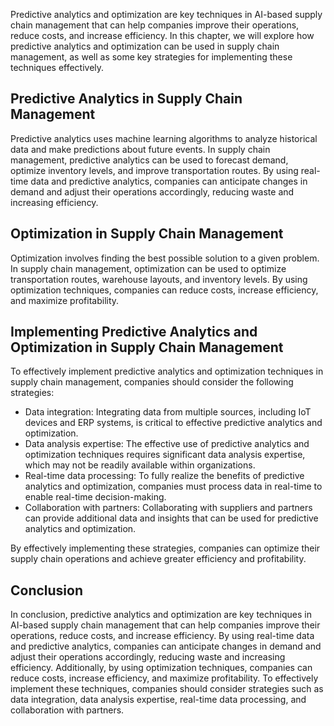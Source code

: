 
Predictive analytics and optimization are key techniques in AI-based supply chain management that can help companies improve their operations, reduce costs, and increase efficiency. In this chapter, we will explore how predictive analytics and optimization can be used in supply chain management, as well as some key strategies for implementing these techniques effectively.

Predictive Analytics in Supply Chain Management
-----------------------------------------------

Predictive analytics uses machine learning algorithms to analyze historical data and make predictions about future events. In supply chain management, predictive analytics can be used to forecast demand, optimize inventory levels, and improve transportation routes. By using real-time data and predictive analytics, companies can anticipate changes in demand and adjust their operations accordingly, reducing waste and increasing efficiency.

Optimization in Supply Chain Management
---------------------------------------

Optimization involves finding the best possible solution to a given problem. In supply chain management, optimization can be used to optimize transportation routes, warehouse layouts, and inventory levels. By using optimization techniques, companies can reduce costs, increase efficiency, and maximize profitability.

Implementing Predictive Analytics and Optimization in Supply Chain Management
-----------------------------------------------------------------------------

To effectively implement predictive analytics and optimization techniques in supply chain management, companies should consider the following strategies:

* Data integration: Integrating data from multiple sources, including IoT devices and ERP systems, is critical to effective predictive analytics and optimization.
* Data analysis expertise: The effective use of predictive analytics and optimization techniques requires significant data analysis expertise, which may not be readily available within organizations.
* Real-time data processing: To fully realize the benefits of predictive analytics and optimization, companies must process data in real-time to enable real-time decision-making.
* Collaboration with partners: Collaborating with suppliers and partners can provide additional data and insights that can be used for predictive analytics and optimization.

By effectively implementing these strategies, companies can optimize their supply chain operations and achieve greater efficiency and profitability.

Conclusion
----------

In conclusion, predictive analytics and optimization are key techniques in AI-based supply chain management that can help companies improve their operations, reduce costs, and increase efficiency. By using real-time data and predictive analytics, companies can anticipate changes in demand and adjust their operations accordingly, reducing waste and increasing efficiency. Additionally, by using optimization techniques, companies can reduce costs, increase efficiency, and maximize profitability. To effectively implement these techniques, companies should consider strategies such as data integration, data analysis expertise, real-time data processing, and collaboration with partners.

